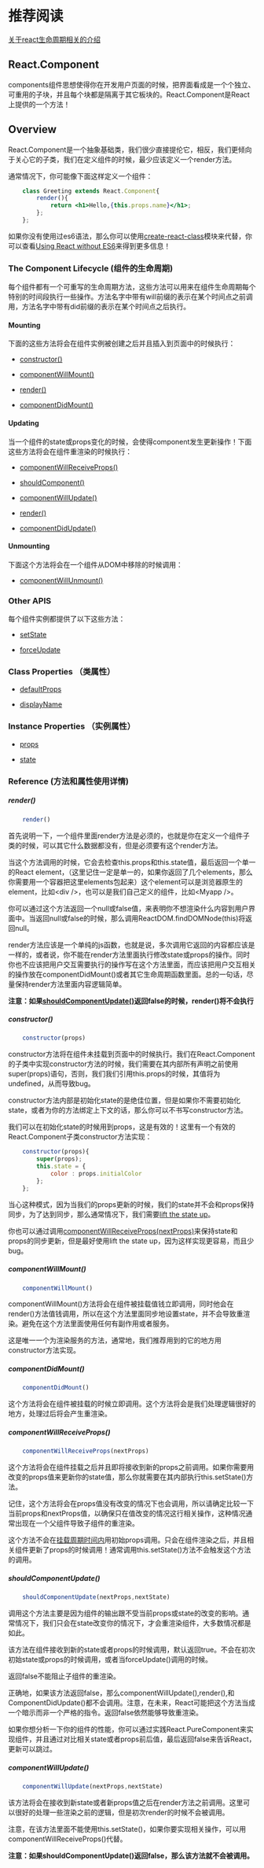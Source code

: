 # 推荐阅读

[关于react生命周期相关的介绍](https://developmentarc.gitbooks.io/react-indepth/content/react_basics/introduction.html)

## React.Component

components组件思想使得你在开发用户页面的时候，把界面看成是一个个独立、可重用的子块，并且每个块都是隔离于其它板块的。React.Component是React上提供的一个方法！

## Overview

React.Component是一个抽象基础类，我们很少直接提伦它，相反，我们更倾向于关心它的子类，我们在定义组件的时候，最少应该定义一个render方法。

通常情况下，你可能像下面这样定义一个组件：

```jsx
    class Greeting extends React.Component{
        render(){
            return <h1>Hello,{this.props.name}</h1>;
        };
    };
```

如果你没有使用过es6语法，那么你可以使用[create-react-class](https://facebook.github.io/react/docs/react-api.html#createclass)模块来代替，你可以查看[Using React without ES6](https://facebook.github.io/react/docs/react-without-es6.html)来得到更多信息！

### The Component Lifecycle (组件的生命周期)

每个组件都有一个可重写的生命周期方法，这些方法可以用来在组件生命周期每个特别的时间段执行一些操作。方法名字中带有will前缀的表示在某个时间点之前调用，方法名字中带有did前缀的表示在某个时间点之后执行。

#### Mounting

下面的这些方法将会在组件实例被创建之后并且插入到页面中的时候执行：

* [constructor()](https://facebook.github.io/react/docs/react-component.html#constructor)

* [componentWillMount()](https://facebook.github.io/react/docs/react-component.html#componentwillmount)

* [render()](https://facebook.github.io/react/docs/react-component.html#render)

* [componentDidMount()](https://facebook.github.io/react/docs/react-component.html#componentdidmount)

#### Updating

当一个组件的state或props变化的时候，会使得component发生更新操作！下面这些方法将会在组件重渲染的时候执行：

* [componentWillReceiveProps()](https://facebook.github.io/react/docs/react-component.html#componentwillreceiveprops)

* [shouldComponent()](https://facebook.github.io/react/docs/react-component.html#shouldcomponentupdate)

* [componentWillUpdate()](https://facebook.github.io/react/docs/react-component.html#componentwillupdate)

* [render()](https://facebook.github.io/react/docs/react-component.html#render)

* [componentDidUpdate()](https://facebook.github.io/react/docs/react-component.html#componentdidupdate)

#### Unmounting

下面这个方法将会在一个组件从DOM中移除的时候调用：

* [componentWillUnmount()](https://facebook.github.io/react/docs/react-component.html#componentwillunmount)

### Other APIS

每个组件实例都提供了以下这些方法：

* [setState](https://facebook.github.io/react/docs/react-component.html#setstate)

* [forceUpdate](https://facebook.github.io/react/docs/react-component.html#forceupdate)

### Class Properties （类属性）

* [defaultProps](https://facebook.github.io/react/docs/react-component.html#defaultprops)

* [displayName](https://facebook.github.io/react/docs/react-component.html#displayname)

### Instance Properties （实例属性）


* [props](https://facebook.github.io/react/docs/react-component.html#props)

* [state](https://facebook.github.io/react/docs/react-component.html#state)

### Reference (方法和属性使用详情)

##### render()

```jsx
    render()
```

首先说明一下，一个组件里面render方法是必须的，也就是你在定义一个组件子类的时候，可以其它什么数据都没有，但是必须要有这个render方法。

当这个方法调用的时候，它会去检查this.props和this.state值，最后返回一个单一的React element，（这里记住一定是单一的，如果你返回了几个elements，那么你需要用一个容器把这里elements包起来）这个element可以是浏览器原生的element，比如&lt;div /&gt;，也可以是我们自己定义的组件，比如&lt;Myapp /&gt;。

你可以通过这个方法返回一个null或false值，来表明你不想渲染什么内容到用户界面中。当返回null或false的时候，那么调用ReactDOM.findDOMNode(this)将返回null。

render方法应该是一个单纯的js函数，也就是说，多次调用它返回的内容都应该是一样的，或者说，你不能在render方法里面执行修改state或props的操作。同时你也不应该把用户交互需要执行的操作写在这个方法里面，而应该把用户交互相关的操作放在componentDidMount()或者其它生命周期函数里面。总的一句话，尽量保持render方法里面内容逻辑简单。

**注意：如果[shouldComponentUpdate()](https://facebook.github.io/react/docs/react-component.html#shouldcomponentupdate)返回false的时候，render()将不会执行**

##### constructor()

```jsx
    constructor(props)
```

constructor方法将在组件未挂载到页面中的时候执行。我们在React.Component的子类中实现constructor方法的时候，我们需要在其内部所有声明之前使用super(props)语句，否则，我们我们引用this.props的时候，其值将为undefined，从而导致bug。

constructor方法内部是初始化state的是绝佳位置，但是如果你不需要初始化state，或者为你的方法绑定上下文的话，那么你可以不书写constructor方法。
 
我们可以在初始化state的时候用到props，这是有效的！这里有一个有效的React.Component子类constructor方法实现：

```jsx
    constructor(props){
        super(props);
        this.state = {
            color : props.initialColor
        };
    };
```

当心这种模式，因为当我们的props更新的时候，我们的state并不会和props保持同步，为了达到同步，那么通常情况下，我们需要[lift the state up](https://facebook.github.io/react/docs/lifting-state-up.html)。

你也可以通过调用[componentWillReceiveProps(nextProps)](https://facebook.github.io/react/docs/react-component.html#componentwillreceiveprops)来保持state和props的同步更新，但是最好使用lift the state up，因为这样实现更容易，而且少bug。

##### componentWillMount()

```jsx
    componentWillMount()
```

componentWillMount()方法将会在组件被挂载值钱立即调用，同时他会在render()方法值钱调用，所以在这个方法里面同步地设置state，并不会导致重渲染。避免在这个方法里面使用任何有副作用或者服务。

这是唯一一个为渲染服务的方法，通常地，我们推荐用到的它的地方用constructor方法实现。

##### componentDidMount()

```jsx
    componentDidMount()
```

这个方法将会在组件被挂载的时候立即调用。这个方法将会是我们处理逻辑很好的地方，处理过后将会产生重渲染。

##### componentWillReceiveProps()

```jsx
    componentWillReceiveProps(nextProps)
```

这个方法将会在组件挂载之后并且即将接收到新的props之前调用。如果你需要用改变的props值来更新你的state值，那么你就需要在其内部执行this.setState()方法。

记住，这个方法将会在props值没有改变的情况下也会调用，所以请确定比较一下当前props和nextProps值，以确保只在值改变的情况这行相关操作，这种情况通常出现在一个父组件导致子组件的重渲染。

这个方法不会在[挂载周期时间内](https://facebook.github.io/react/docs/react-component.html#mounting)用初始props调用。只会在组件渲染之后，并且相关组件更新了props的时候调用！通常调用this.setState()方法不会触发这个方法的调用。

##### shouldComponentUpdate()

```jsx
    shouldComponentUpdate(nextProps,nextState)
```

调用这个方法主要是因为组件的输出跟不受当前props或state的改变的影响。通常情况下，我们只会在state改变你的情况下，才会重渲染组件，大多数情况都是如此。

该方法在组件接收到新的state或者props的时候调用，默认返回true。不会在初次初始state或props的时候调用，或者当forceUpdate()调用的时候。

返回false不能阻止子组件的重渲染。

正确地，如果该方法返回false，那么componentWillUpdate(),render(),和ComponentDidUpdate()都不会调用。注意，在未来，React可能把这个方法当成一个暗示而非一个严格的指令。返回false依然能够导致重渲染。

如果你想分析一下你的组件的性能，你可以通过实践React.PureComponent来实现组件，并且通过对比相关state或者props前后值，最后返回false来告诉React，更新可以跳过。

##### componentWillUpdate()

```jsx
    componentWillUpdate(nextProps,nextState)
```
该方法将会在接收到新state或者新props值之后在render方法之前调用。这里可以很好的处理一些渲染之前的逻辑，但是初次render的时候不会被调用。

注意，在该方法里面不能使用this.setState()，如果你要实现相关操作，可以用componentWillReceiveProps()代替。

**注意：如果shouldComponentUpdate()返回false，那么该方法就不会被调用。**



